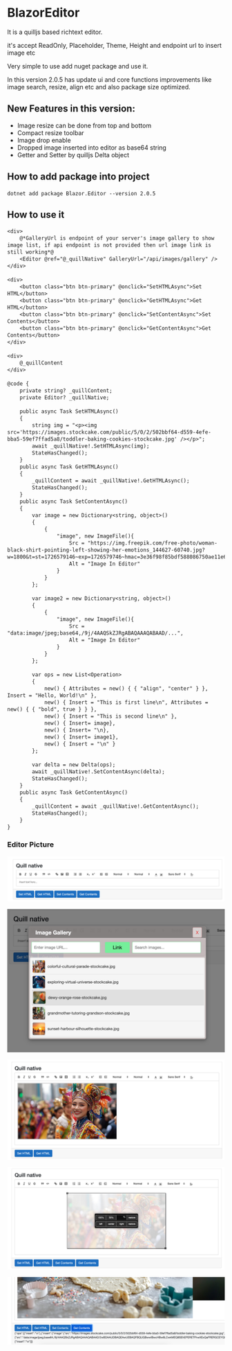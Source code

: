 # BlazorEditor

It is a quilljs based richtext editor.

it's accept ReadOnly, Placeholder, Theme, Height and endpoint url to insert image etc

Very simple to use add nuget package and use it.

In this version 2.0.5 has update ui and core functions improvements like image search, resize, align etc and also package size optimized.

## New Features in this version:

- Image resize can be done from top and bottom
- Compact resize toolbar
- Image drop enable
- Dropped image inserted into editor as base64 string
- Getter and Setter by quilljs Delta object

## How to add package into project

```
dotnet add package Blazor.Editor --version 2.0.5
```
## How to use it

```
<div>
	@*GalleryUrl is endpoint of your server's image gallery to show image list, if api endpoint is not provided then url image link is still working*@
	<Editor @ref="@_quillNative" GalleryUrl="/api/images/gallery" />
</div>

<div>
	<button class="btn btn-primary" @onclick="SetHTMLAsync">Set HTML</button>
    <button class="btn btn-primary" @onclick="GetHTMLAsync">Get HTML</button>
	<button class="btn btn-primary" @onclick="SetContentAsync">Set Contents</button>
    <button class="btn btn-primary" @onclick="GetContentAsync">Get Contents</button>
</div>

<div>
	@_quillContent
</div>

@code {
	private string? _quillContent;
    private Editor? _quillNative;

    public async Task SetHTMLAsync()
    {
    	string img = "<p><img src='https://images.stockcake.com/public/5/0/2/502bbf64-d559-4efe-bba5-59ef7ffad5a8/toddler-baking-cookies-stockcake.jpg' /></p>";
    	await _quillNative!.SetHTMLAsync(img);
    	StateHasChanged();
    }
    public async Task GetHTMLAsync()
    {
    	_quillContent = await _quillNative!.GetHTMLAsync();
    	StateHasChanged();
    }
	public async Task SetContentAsync()
    {
    	var image = new Dictionary<string, object>()
    	{
    	    {
    	        "image", new ImageFile(){
    	            Src = "https://img.freepik.com/free-photo/woman-black-shirt-pointing-left-showing-her-emotions_144627-60740.jpg?w=1800&t=st=1726579146~exp=1726579746~hmac=3e36f98f85bdf588086750ae11e6d218f846b9f9e74ba0418bd1c92175ad09c3",
    	            Alt = "Image In Editor"
    	        }
    	    }
    	};

		var image2 = new Dictionary<string, object>()
    	{
    	    {
    	        "image", new ImageFile(){
    	            Src = "data:image/jpeg;base64,/9j/4AAQSkZJRgABAQAAAQABAAD/...",
    	            Alt = "Image In Editor"
    	        }
    	    }
    	};

		var ops = new List<Operation>
        {
            new() { Attributes = new() { { "align", "center" } }, Insert = "Hello, World!\n" },
            new() { Insert = "This is first line\n", Attributes = new() { { "bold", true } } },
            new() { Insert = "This is second line\n" },
            new() { Insert= image},
            new() { Insert= "\n},
            new() { Insert= image1},
            new() { Insert = "\n" }
        };

        var delta = new Delta(ops);
        await _quillNative!.SetContentAsync(delta);
        StateHasChanged();
	}
	public async Task GetContentAsync()
    {
        _quillContent = await _quillNative!.GetContentAsync();
        StateHasChanged();
    }
}
```

### Editor Picture

![Editor](https://raw.githubusercontent.com/ray-vinod/Blazor.Editor/refs/heads/main/Images/editor.jpg)

![Image selection](https://raw.githubusercontent.com/ray-vinod/Blazor.Editor/refs/heads/main/Images/image-choosing.jpg)

![Inserted image](https://raw.githubusercontent.com/ray-vinod/Blazor.Editor/refs/heads/main/Images/image-in-editor.jpg)

![Resize and Format](https://raw.githubusercontent.com/ray-vinod/Blazor.Editor/refs/heads/main/Images/resize-options.jpg)

![Delta Object](https://raw.githubusercontent.com/ray-vinod/Blazor.Editor/refs/heads/main/Images/delta-object.jpg)